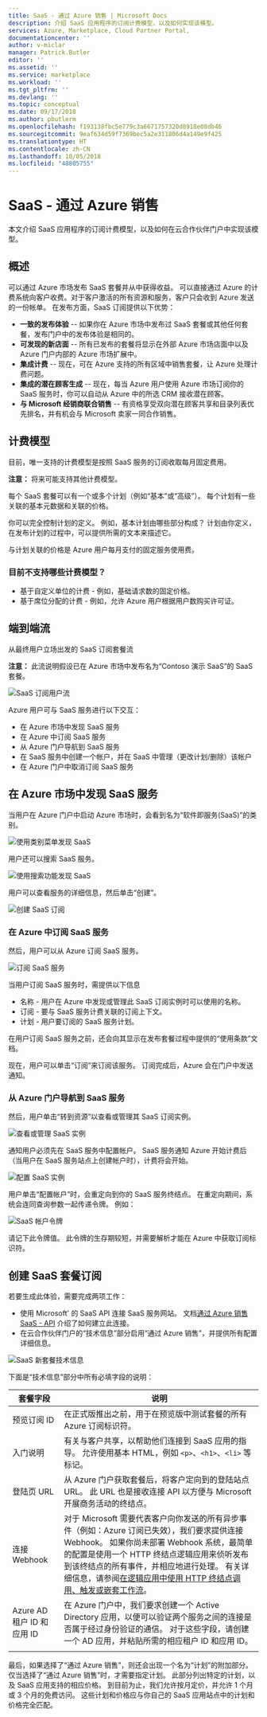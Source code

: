 ```yaml
---
title: SaaS - 通过 Azure 销售 | Microsoft Docs
description: 介绍 SaaS 应用程序的订阅计费模型，以及如何实现该模型。
services: Azure, Marketplace, Cloud Partner Portal,
documentationcenter: ''
author: v-miclar
manager: Patrick.Butler
editor: ''
ms.assetid: ''
ms.service: marketplace
ms.workload: ''
ms.tgt_pltfrm: ''
ms.devlang: ''
ms.topic: conceptual
ms.date: 09/17/2018
ms.author: pbutlerm
ms.openlocfilehash: f193138fbc5e779c3a6671757320d8918e08db46
ms.sourcegitcommit: 9eaf634d59f7369bec5a2e311806d4a149e9f425
ms.translationtype: HT
ms.contentlocale: zh-CN
ms.lasthandoff: 10/05/2018
ms.locfileid: "48805755"
---
```

<a name="saas---sell-through-azure"></a>SaaS - 通过 Azure 销售
=========================

本文介绍 SaaS 应用程序的订阅计费模型，以及如何在云合作伙伴门户中实现该模型。


<a name="overview"></a>概述
--------

可以通过 Azure 市场发布 SaaS 套餐并从中获得收益。 可以直接通过 Azure 的计费系统向客户收费。对于客户激活的所有资源和服务，客户只会收到 Azure 发送的一份帐单。 在发布方面，SaaS 订阅提供以下优势：

-   **一致的发布体验** -- 如果你在 Azure 市场中发布过 SaaS 套餐或其他任何套餐，发布门户中的发布体验是相同的。
-   **可发现的新店面** -- 所有已发布的套餐将显示在外部 Azure 市场店面中以及 Azure 门户内部的 Azure 市场扩展中。
-   **集成计费** -- 现在，可在 Azure 支持的所有区域中销售套餐，让 Azure 处理计费问题。
-   **集成的潜在顾客生成** -- 现在，每当 Azure 用户使用 Azure 市场订阅你的 SaaS 服务时，你可以自动从 Azure 中的所选 CRM 接收潜在顾客。
-   **与 Microsoft 经销商联合销售** -- 有资格享受双向潜在顾客共享和目录列表优先排名，并有机会与 Microsoft 卖家一同合作销售。

<a name="billing-models"></a>计费模型
--------------

目前，唯一支持的计费模型是按照 SaaS 服务的订阅收取每月固定费用。

**注意：** 将来可能支持其他计费模型。

每个 SaaS 套餐可以有一个或多个计划（例如“基本”或“高级”）。 每个计划有一些关联的基本元数据和关联的价格。

你可以完全控制计划的定义。 例如，基本计划由哪些部分构成？ 计划由你定义，在发布计划的过程中，可以提供所需的文本来描述它。

与计划关联的价格是 Azure 用户每月支付的固定服务使用费。

### <a name="what-is-not-supported-today"></a>目前不支持哪些计费模型？

-   基于自定义单位的计费 - 例如，基础请求数的固定价格。
-   基于席位分配的计费 - 例如，允许 Azure 用户根据用户数购买许可证。

<a name="end-to-end-flow"></a>端到端流
---------------

从最终用户立场出发的 SaaS 订阅套餐流

**注意：** 此流说明假设已在 Azure 市场中发布名为“Contoso 演示 SaaS”的 SaaS 套餐。

![SaaS 订阅用户流](media/saas-offer-subscription/saas-subscription-user-flow.png)

Azure 用户可与 SaaS 服务进行以下交互：

-   在 Azure 市场中发现 SaaS 服务
-   在 Azure 中订阅 SaaS 服务
-   从 Azure 门户导航到 SaaS 服务
-   在 SaaS 服务中创建一个帐户，并在 SaaS 中管理（更改计划/删除）该帐户
-   在 Azure 门户中取消订阅 SaaS 服务

<a name="discover-your-saas-service-in-azure-marketplace"></a>在 Azure 市场中发现 SaaS 服务
-----------------------------------------------

当用户在 Azure 门户中启动 Azure 市场时，会看到名为“软件即服务(SaaS)”的类别。

![使用类别菜单发现 SaaS](media/saas-offer-subscription/saas-category-menu.png)

用户还可以搜索 SaaS 服务。

![使用搜索功能发现 SaaS](media/saas-offer-subscription/saas-cpp-search.png)

用户可以查看服务的详细信息，然后单击“创建”。

![创建 SaaS 订阅](media/saas-offer-subscription/saas-create-subscription.png)

### <a name="subscribe-to-saas-service-in-azure"></a>在 Azure 中订阅 SaaS 服务

然后，用户可以从 Azure 订阅 SaaS 服务。

![订阅 SaaS 服务](media/saas-offer-subscription/saas-subscribe-signup.png)

当用户订阅 SaaS 服务时，需提供以下信息

-   名称 - 用户在 Azure 中发现或管理此 SaaS 订阅实例时可以使用的名称。
-   订阅 - 要与 SaaS 服务计费关联的订阅上下文。
-   计划 - 用户要订阅的 SaaS 服务计划。

在用户订阅 SaaS 服务之前，还会向其显示在发布套餐过程中提供的“使用条款”文档。

现在，用户可以单击“订阅”来订阅该服务。
订阅完成后，Azure 会在门户中发送通知。

### <a name="navigate-to-the-saas-service-from-azure-portal"></a>从 Azure 门户导航到 SaaS 服务

然后，用户单击“转到资源”以查看或管理其 SaaS 订阅实例。

![查看或管理 SaaS 实例](media/saas-offer-subscription/saas-go-to-resource.png)

通知用户必须先在 SaaS 服务中配置帐户。 SaaS 服务通知 Azure 开始计费后（当用户在 SaaS 服务站点上创建帐户时），计费将会开始。

![配置 SaaS 实例](media/saas-offer-subscription/saas-configure-account.png)

用户单击“配置帐户”时，会重定向到你的 SaaS 服务终结点。 在重定向期间，系统会连同查询参数一起传递令牌。 例如：

![SaaS 帐户令牌](media/saas-offer-subscription/saas-account-token.png)

请记下此令牌值。 此令牌的生存期较短，并需要解析才能在 Azure 中获取订阅标识符。

<a name="creating-a-saas-offer-subscription"></a>创建 SaaS 套餐订阅
----------------------------------

若要生成此体验，需要完成两项工作：

-   使用 Microsoft\' 的 SaaS API 连接 SaaS 服务网站。 文档[通过 Azure 销售 SaaS - API](./cloud-partner-portal-saas-subscription-apis.md) 介绍了如何建立此连接。  
-   在云合作伙伴门户的“技术信息”部分启用“通过 Azure 销售”，并提供所有配置详细信息。

![SaaS 新套餐技术信息](media/cpp-creating-saas-offers/saas-new-offer-technical-info-2.png)

下面是“技术信息”部分中所有必填字段的说明：

|  **套餐字段**                 |  **说明**                                   |
|  ----------------                 |  -------------------------------------             |
| 预览订阅 ID          | 在正式版推出之前，用于在预览版中测试套餐的所有 Azure 订阅标识符。 |
| 入门说明      | 有关与客户共享，以帮助他们连接到 SaaS 应用的指导。 允许使用基本 HTML，例如 `<p>`、`<h1>`、`<li>` 等标记。  |
| 登陆页 URL                  | 从 Azure 门户获取套餐后，将客户定向到的登陆站点 URL。 此 URL 也是接收连接 API 以方便与 Microsoft 开展商务活动的终结点。  |
| 连接 Webhook                | 对于 Microsoft 需要代表客户向你发送的所有异步事件（例如：Azure 订阅已失效），我们要求提供连接 Webhook。 如果你尚未部署 Webhook 系统，最简单的配置是使用一个 HTTP 终结点逻辑应用来侦听发布到该终结点的所有事件，并相应地进行处理。  有关详细信息，请参阅[在逻辑应用中使用 HTTP 终结点调用、触发或嵌套工作流](https://docs.microsoft.com/azure/logic-apps/logic-apps-http-endpoint)。 |
| Azure AD 租户 ID 和应用 ID     | 在 Azure 门户中，我们要求创建一个 Active Directory 应用，以便可以验证两个服务之间的连接是否属于经过身份验证的通信。 对于这些字段，请创建一个 AD 应用，并粘贴所需的相应租户 ID 和应用 ID。 |
|  |  |


最后，如果选择了“通过 Azure 销售”，则还会出现一个名为“计划”的附加部分。 仅当选择了“通过 Azure 销售”时，才需要指定计划。 此部分列出特定的计划，以及 SaaS 应用支持的相应价格。 到目前为止，我们允许按月定价，并允许 1 个月或 3 个月的免费访问。 这些计划和价格应与你自己的 SaaS 应用站点中的计划和价格完全匹配。
